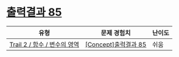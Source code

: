 # [출력결과 85](https://www.codetree.ai/trails/complete/curated-cards/intro-reading-85)

|유형|문제 경험치|난이도|
|---|---|---|
|[Trail 2 / 함수 / 변수의 영역](https://www.codetree.ai/trail-info/novice-mid/)|[[Concept]출력결과 85](https://www.codetree.ai/trails/complete/curated-cards/intro-reading-85/)|쉬움|

